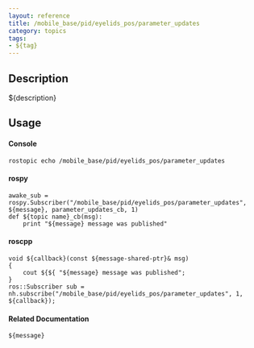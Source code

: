 ```yaml
---
layout: reference
title: /mobile_base/pid/eyelids_pos/parameter_updates
category: topics
tags: 
- ${tag}
---
```


## Description
${description}

## Usage
#### Console
```
rostopic echo /mobile_base/pid/eyelids_pos/parameter_updates
```

#### rospy
```
awake_sub = rospy.Subscriber("/mobile_base/pid/eyelids_pos/parameter_updates", ${message}, parameter_updates_cb, 1)
def ${topic name}_cb(msg):
    print "${message} message was published"
```

#### roscpp
```
void ${callback}(const ${message-shared-ptr}& msg)
{
    cout ${${ "${message} message was published";
}
ros::Subscriber sub = nh.subscribe("/mobile_base/pid/eyelids_pos/parameter_updates", 1, ${callback});
```

#### Related Documentation
``${message}``  